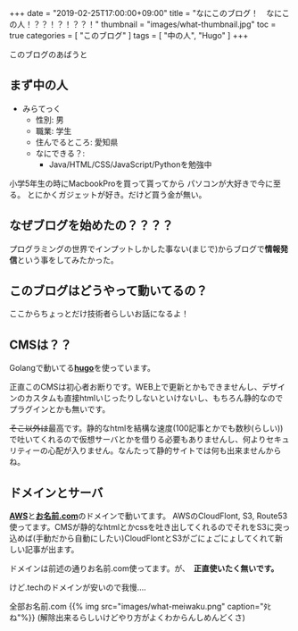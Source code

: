 +++
date = "2019-02-25T17:00:00+09:00"
title = "なにこのブログ！　なにこの人！？？！？！？？！"
thumbnail = "images/what-thumbnail.jpg"
toc = true 
categories = [ "このブログ" ]
tags = [ "中の人", "Hugo" ]
+++

このブログのあばうと

## まず中の人

- みらてっく
    - 性別: 男
    - 職業: 学生
    - 住んでるところ: 愛知県
    - なにできる？:
		- Java/HTML/CSS/JavaScript/Pythonを勉強中

小学5年生の時にMacbookProを買って貰ってから
パソコンが大好きで今に至る。
とにかくガジェットが好き。だけど買う金が無い。


## なぜブログを始めたの？？？？
 
 プログラミングの世界でインプットしかした事ない(まじで)からブログで**情報発信**という事をしてみたかった。
 
## このブログはどうやって動いてるの？
 
ここからちょっとだけ技術者らしいお話になるよ！

## CMSは？？
Golangで動いてる[**hugo**](https://gohugo.io)を使っています。

正直このCMSは初心者お断りです。WEB上で更新とかもできませんし、デザインのカスタムも直接htmlいじったりしないといけないし、もちろん静的なのでプラグインとかも無いです。

~~そこ以外は~~最高です。静的なhtmlを結構な速度(100記事とかでも数秒(らしい))で吐いてくれるので仮想サーバとかを借りる必要もありませんし、何よりセキュリティーの心配が入りません。なんたって静的サイトでは何も出来ませんからね。

## ドメインとサーバ
[**AWS**](aws.amazon.com/jp)と[**お名前.com**](https://onamae.com)のドメインで動いてます。
AWSのCloudFlont, S3, Route53使ってます。CMSが静的なhtmlとかcssを吐き出してくれるのでそれをS3に突っ込めば(手動だから自動にしたい)CloudFlontとS3がごにょごにょしてくれて新しい記事が出ます。

ドメインは前述の通りお名前.com使ってます。が、　**正直使いたく無いです。**

けど.techのドメインが安いので我慢....

全部お名前.com
{{% img src="images/what-meiwaku.png" caption="ﾀﾋね"%}}
(解除出来るらしいけどやり方がよくわからんしめんどくさ)